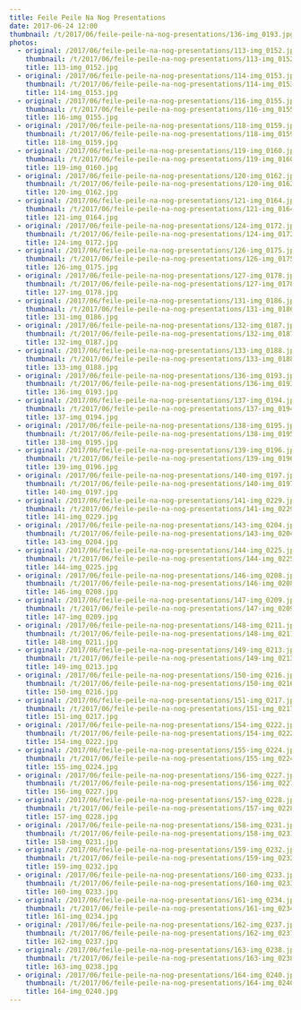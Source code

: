 ```yaml
---
title: Feile Peile Na Nog Presentations
date: 2017-06-24 12:00
thumbnail: /t/2017/06/feile-peile-na-nog-presentations/136-img_0193.jpg
photos:
  - original: /2017/06/feile-peile-na-nog-presentations/113-img_0152.jpg
    thumbnail: /t/2017/06/feile-peile-na-nog-presentations/113-img_0152.jpg
    title: 113-img_0152.jpg
  - original: /2017/06/feile-peile-na-nog-presentations/114-img_0153.jpg
    thumbnail: /t/2017/06/feile-peile-na-nog-presentations/114-img_0153.jpg
    title: 114-img_0153.jpg
  - original: /2017/06/feile-peile-na-nog-presentations/116-img_0155.jpg
    thumbnail: /t/2017/06/feile-peile-na-nog-presentations/116-img_0155.jpg
    title: 116-img_0155.jpg
  - original: /2017/06/feile-peile-na-nog-presentations/118-img_0159.jpg
    thumbnail: /t/2017/06/feile-peile-na-nog-presentations/118-img_0159.jpg
    title: 118-img_0159.jpg
  - original: /2017/06/feile-peile-na-nog-presentations/119-img_0160.jpg
    thumbnail: /t/2017/06/feile-peile-na-nog-presentations/119-img_0160.jpg
    title: 119-img_0160.jpg
  - original: /2017/06/feile-peile-na-nog-presentations/120-img_0162.jpg
    thumbnail: /t/2017/06/feile-peile-na-nog-presentations/120-img_0162.jpg
    title: 120-img_0162.jpg
  - original: /2017/06/feile-peile-na-nog-presentations/121-img_0164.jpg
    thumbnail: /t/2017/06/feile-peile-na-nog-presentations/121-img_0164.jpg
    title: 121-img_0164.jpg
  - original: /2017/06/feile-peile-na-nog-presentations/124-img_0172.jpg
    thumbnail: /t/2017/06/feile-peile-na-nog-presentations/124-img_0172.jpg
    title: 124-img_0172.jpg
  - original: /2017/06/feile-peile-na-nog-presentations/126-img_0175.jpg
    thumbnail: /t/2017/06/feile-peile-na-nog-presentations/126-img_0175.jpg
    title: 126-img_0175.jpg
  - original: /2017/06/feile-peile-na-nog-presentations/127-img_0178.jpg
    thumbnail: /t/2017/06/feile-peile-na-nog-presentations/127-img_0178.jpg
    title: 127-img_0178.jpg
  - original: /2017/06/feile-peile-na-nog-presentations/131-img_0186.jpg
    thumbnail: /t/2017/06/feile-peile-na-nog-presentations/131-img_0186.jpg
    title: 131-img_0186.jpg
  - original: /2017/06/feile-peile-na-nog-presentations/132-img_0187.jpg
    thumbnail: /t/2017/06/feile-peile-na-nog-presentations/132-img_0187.jpg
    title: 132-img_0187.jpg
  - original: /2017/06/feile-peile-na-nog-presentations/133-img_0188.jpg
    thumbnail: /t/2017/06/feile-peile-na-nog-presentations/133-img_0188.jpg
    title: 133-img_0188.jpg
  - original: /2017/06/feile-peile-na-nog-presentations/136-img_0193.jpg
    thumbnail: /t/2017/06/feile-peile-na-nog-presentations/136-img_0193.jpg
    title: 136-img_0193.jpg
  - original: /2017/06/feile-peile-na-nog-presentations/137-img_0194.jpg
    thumbnail: /t/2017/06/feile-peile-na-nog-presentations/137-img_0194.jpg
    title: 137-img_0194.jpg
  - original: /2017/06/feile-peile-na-nog-presentations/138-img_0195.jpg
    thumbnail: /t/2017/06/feile-peile-na-nog-presentations/138-img_0195.jpg
    title: 138-img_0195.jpg
  - original: /2017/06/feile-peile-na-nog-presentations/139-img_0196.jpg
    thumbnail: /t/2017/06/feile-peile-na-nog-presentations/139-img_0196.jpg
    title: 139-img_0196.jpg
  - original: /2017/06/feile-peile-na-nog-presentations/140-img_0197.jpg
    thumbnail: /t/2017/06/feile-peile-na-nog-presentations/140-img_0197.jpg
    title: 140-img_0197.jpg
  - original: /2017/06/feile-peile-na-nog-presentations/141-img_0229.jpg
    thumbnail: /t/2017/06/feile-peile-na-nog-presentations/141-img_0229.jpg
    title: 141-img_0229.jpg
  - original: /2017/06/feile-peile-na-nog-presentations/143-img_0204.jpg
    thumbnail: /t/2017/06/feile-peile-na-nog-presentations/143-img_0204.jpg
    title: 143-img_0204.jpg
  - original: /2017/06/feile-peile-na-nog-presentations/144-img_0225.jpg
    thumbnail: /t/2017/06/feile-peile-na-nog-presentations/144-img_0225.jpg
    title: 144-img_0225.jpg
  - original: /2017/06/feile-peile-na-nog-presentations/146-img_0208.jpg
    thumbnail: /t/2017/06/feile-peile-na-nog-presentations/146-img_0208.jpg
    title: 146-img_0208.jpg
  - original: /2017/06/feile-peile-na-nog-presentations/147-img_0209.jpg
    thumbnail: /t/2017/06/feile-peile-na-nog-presentations/147-img_0209.jpg
    title: 147-img_0209.jpg
  - original: /2017/06/feile-peile-na-nog-presentations/148-img_0211.jpg
    thumbnail: /t/2017/06/feile-peile-na-nog-presentations/148-img_0211.jpg
    title: 148-img_0211.jpg
  - original: /2017/06/feile-peile-na-nog-presentations/149-img_0213.jpg
    thumbnail: /t/2017/06/feile-peile-na-nog-presentations/149-img_0213.jpg
    title: 149-img_0213.jpg
  - original: /2017/06/feile-peile-na-nog-presentations/150-img_0216.jpg
    thumbnail: /t/2017/06/feile-peile-na-nog-presentations/150-img_0216.jpg
    title: 150-img_0216.jpg
  - original: /2017/06/feile-peile-na-nog-presentations/151-img_0217.jpg
    thumbnail: /t/2017/06/feile-peile-na-nog-presentations/151-img_0217.jpg
    title: 151-img_0217.jpg
  - original: /2017/06/feile-peile-na-nog-presentations/154-img_0222.jpg
    thumbnail: /t/2017/06/feile-peile-na-nog-presentations/154-img_0222.jpg
    title: 154-img_0222.jpg
  - original: /2017/06/feile-peile-na-nog-presentations/155-img_0224.jpg
    thumbnail: /t/2017/06/feile-peile-na-nog-presentations/155-img_0224.jpg
    title: 155-img_0224.jpg
  - original: /2017/06/feile-peile-na-nog-presentations/156-img_0227.jpg
    thumbnail: /t/2017/06/feile-peile-na-nog-presentations/156-img_0227.jpg
    title: 156-img_0227.jpg
  - original: /2017/06/feile-peile-na-nog-presentations/157-img_0228.jpg
    thumbnail: /t/2017/06/feile-peile-na-nog-presentations/157-img_0228.jpg
    title: 157-img_0228.jpg
  - original: /2017/06/feile-peile-na-nog-presentations/158-img_0231.jpg
    thumbnail: /t/2017/06/feile-peile-na-nog-presentations/158-img_0231.jpg
    title: 158-img_0231.jpg
  - original: /2017/06/feile-peile-na-nog-presentations/159-img_0232.jpg
    thumbnail: /t/2017/06/feile-peile-na-nog-presentations/159-img_0232.jpg
    title: 159-img_0232.jpg
  - original: /2017/06/feile-peile-na-nog-presentations/160-img_0233.jpg
    thumbnail: /t/2017/06/feile-peile-na-nog-presentations/160-img_0233.jpg
    title: 160-img_0233.jpg
  - original: /2017/06/feile-peile-na-nog-presentations/161-img_0234.jpg
    thumbnail: /t/2017/06/feile-peile-na-nog-presentations/161-img_0234.jpg
    title: 161-img_0234.jpg
  - original: /2017/06/feile-peile-na-nog-presentations/162-img_0237.jpg
    thumbnail: /t/2017/06/feile-peile-na-nog-presentations/162-img_0237.jpg
    title: 162-img_0237.jpg
  - original: /2017/06/feile-peile-na-nog-presentations/163-img_0238.jpg
    thumbnail: /t/2017/06/feile-peile-na-nog-presentations/163-img_0238.jpg
    title: 163-img_0238.jpg
  - original: /2017/06/feile-peile-na-nog-presentations/164-img_0240.jpg
    thumbnail: /t/2017/06/feile-peile-na-nog-presentations/164-img_0240.jpg
    title: 164-img_0240.jpg
---
```


